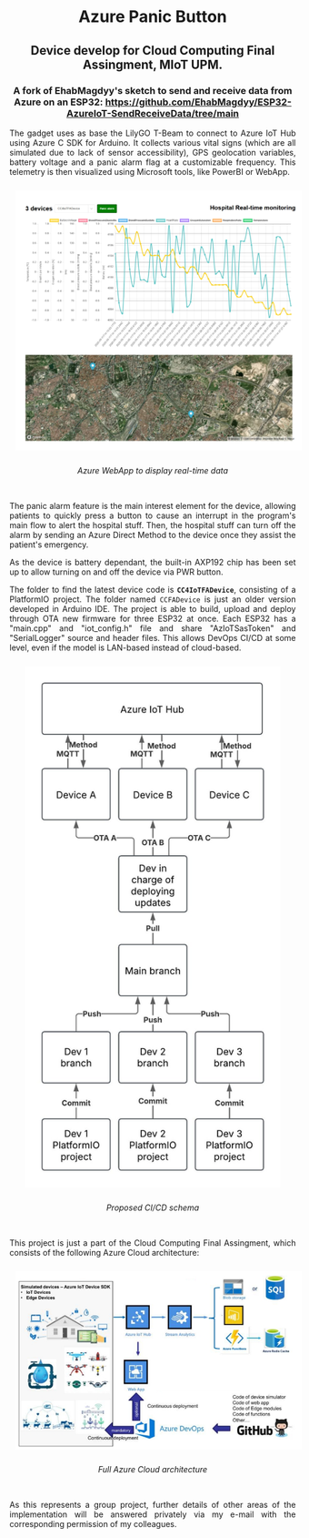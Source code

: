 <div align="center">
  
# Azure Panic Button

## Device develop for Cloud Computing Final Assingment, MIoT UPM.

### A fork of EhabMagdyy's sketch to send and receive data from Azure on an ESP32: https://github.com/EhabMagdyy/ESP32-AzureIoT-SendReceiveData/tree/main

</div>

<div align="justify">

The gadget uses as base the LilyGO T-Beam to connect to Azure IoT Hub using Azure C SDK for Arduino. It collects various vital signs (which are all simulated due to lack of sensor accessibility), GPS geolocation variables, battery voltage and a panic alarm flag at a customizable frequency. This telemetry is then visualized using Microsoft tools, like PowerBI or WebApp.

</div>

<div align="center">
  <img src="https://github.com/99danirmoya/Azure-Panic-Button/blob/main/Images/webapp.png" width="700"  style="margin: 10px;"/>
  
  <em>Azure WebApp to display real-time data</em>
</div>
<br/>

<div align="justify">

The panic alarm feature is the main interest element for the device, allowing patients to quickly press a button to cause an interrupt in the program's main flow to alert the hospital stuff. Then, the hospital stuff can turn off the alarm by sending an Azure Direct Method to the device once they assist the patient's emergency.

As the device is battery dependant, the built-in AXP192 chip has been set up to allow turning on and off the device via PWR button.

The folder to find the latest device code is **`CC4IoTFADevice`**, consisting of a PlatformIO project. The folder named `CCFADevice` is just an older version developed in Arduino IDE. The project is able to build, upload and deploy through OTA new firmware for three ESP32 at once. Each ESP32 has a "main.cpp" and "iot_config.h" file and share "AzIoTSasToken" and "SerialLogger" source and header files. This allows DevOps CI/CD at some level, even if the model is LAN-based instead of cloud-based.

</div>

<div align="center">
  <img src="https://github.com/99danirmoya/Azure-Panic-Button/blob/main/Images/ci-cd-schema.jpeg" width="450"  style="margin: 10px;"/>
  
  <em>Proposed CI/CD schema</em>
</div>
<br/>

<div align="justify">

This project is just a part of the Cloud Computing Final Assingment, which consists of the following Azure Cloud architecture:

</div>

<div align="center">
  <img src="https://github.com/99danirmoya/Azure-Panic-Button/blob/main/Images/software-architecture.jpeg" width="750"  style="margin: 10px;"/>
  
  <em>Full Azure Cloud architecture</em>
</div>
<br/>

<div align="justify">

As this represents a group project, further details of other areas of the implementation will be answered privately via my e-mail with the corresponding permission of my colleagues.

</div>
